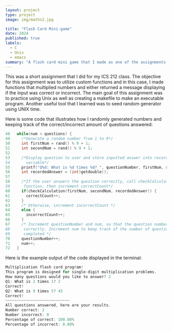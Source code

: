 ```yaml
---
layout: project
type: project
image: img/maths2.jpg

title: "Flash Card Mini-game"
date: 2024
published: true
labels:
  - C
  - Unix
  - emacs
summary: "A flash card mini game that I made as one of the assignments for ICS 212"
---
```



This was a short assignment that I did for my ICS 212 class. The objective for this assignment was to utilize custom functions and in this case, I made functions that multiplied numbers and either returned a message displaying if the input was correct or incorrect. The main goal of this assignment was to practice using Unix as well as creating a makefile to make an executable program. Another useful tool that I learned was to seed random generator using UNIX time.

Here is some code that illustrates how I randomly generated numbers and keeping track of the correct/incorrect amount of questions answered:

```cpp
48   while(num < questions) {
49     /*Generate a random number from 1 to 9*/
50     int firstNum = rand() % 9 + 1;
51     int secondNum = rand() % 9 + 1;
52 
53     /*Display question to user and store inputted answer into recordedAnswer                                                                                                                                                                
54       variable*/
55     printf("Q%d: What is %d times %d? ", questionNumber, firstNum, secondNum);
56     int recordedAnswer = (int)getdouble();
57 
58     /*If the user answers the question correctly, call checkCalculation                                                                                                                                                                     
59      function, then increment correctCount*/
60     if(checkCalculation(firstNum, secondNum, recordedAnswer)) {
61       correctCount++;
62     }
63     /* Otherwise, increment incorrectCount */
64     else {
65       incorrectCount++;
66     }
67     /* Increment questionNumber and num, so that the question number now corresponds                                                                                                                                                        
68      correctly. Increment num to keep track of the number of questions that the user has                                                                                                                                                    
69      completed */
70     questionNumber++;
71     num++;
72   }
```

Here is the example output of the code displayed in the terminal:

```cpp
Multiplication flash card program!
This program is designed for single-digit multiplication problems.
How many questions would you like to answer? 2
Q1: What is 2 times 1? 2
Correct!
Q2: What is 9 times 5? 45
Correct!
~~~~~~~~~~~~~~~~~~~~~~~~~~~~
All questions answered, here are your results.
Number correct: 2
Number incorrect: 0
Percentage of correct: 100.00%
Percentage of incorrect: 0.00%
```




